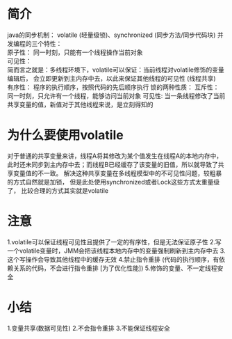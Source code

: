 # 简介
java的同步机制：
    volatile (轻量级锁)、synchronized (同步方法/同步代码块)
并发编程的三个特性：  
    原子性：
        同一时刻，只能有一个线程操作当前对象  
    可见性：        
        简而言之就是：多线程环境下，volatile可以保证：当前线程对volatile修饰的变量编辑后，
        会立即更新到主内存中去，以此来保证其他线程的可见性 (线程共享)    
    有序性：
        程序的执行顺序，按照代码的先后顺序执行
锁的两种性质：
    互斥性：
        同一时刻，只允许有一个线程，能够访问当前对象
    可见性:
        当一条线程修改了当前共享变量的值，新值对于其他线程来说，是立刻得知的

# 为什么要使用volatile
对于普通的共享变量来讲，线程A将其修改为某个值发生在线程A的本地内存中，
此时还未同步到主内存中去；而线程B已经缓存了该变量的旧值，所以就导致了共享变量值的不一致。
解决这种共享变量在多线程模型中的不可见性问题，较粗暴的方式自然就是加锁，
但是此处使用synchronized或者Lock这些方式太重量级了，
比较合理的方式其实就是volatile

# 注意
1.volatile可以保证线程可见性且提供了一定的有序性，但是无法保证原子性
2.写一个volatile变量时，JMM会把该线程本地内存中的变量强制刷新到主内存中去
3.这个写操作会导致其他线程中的缓存无效
4.禁止指令重排 (代码的执行顺序，有依赖关系的代码，不会进行指令重排 [为了优化性能])
5.修饰的变量、不一定线程安全

# 小结
1.变量共享(数据可见性)
2.不会指令重排
3.不能保证线程安全